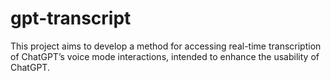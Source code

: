 # gpt-transcript
This project aims to develop a method for accessing real-time transcription of ChatGPT’s voice mode interactions, intended to enhance the usability of ChatGPT.
